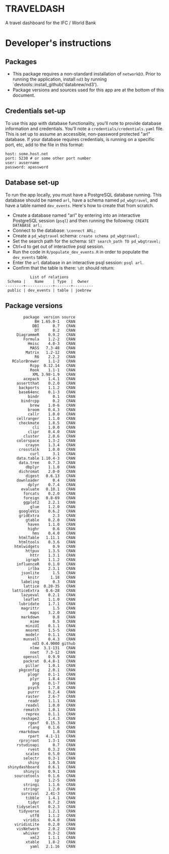 # TRAVELDASH
A travel dashboard for the IFC / World Bank

# Developer's instructions

## Packages

- This package requires a non-standard installation of `networkD3`. Prior to running the application, install `nd3` by running `devtools::install_github('databrew/nd3').
- Package versions and sources used for this app are at the bottom of this document.

## Credentials set-up

To use this app with database functionality, you'll note to provide database information and credentials. You'll note a `credentials/credentials.yaml` file. This is set up to assume an accessible, non-password protected "arl" database. If your database requires credentials, is running on a specific port, etc, add to the file in this format:

```
host: some.host.net
port: 5230 # or some other port number
user: ausername
password: apassword
```


## Database set-up

To run the app locally, you must have a PostgreSQL database running. This database should be named `arl`, have a schema named `pd_wbgtravel`, and have a table named `dev_events`. Here's how to create that from scratch.

- Create a database named "arl" by entering into an interactive PostgreSQL session (`psql`) and then running the following: `CREATE DATABASE arl;`
- Connect to the database: `\connect ARL;`
- Create a `pd_wbgtravel` schema: `create schema pd_wbgtravel;`
- Set the search path for the schema: `SET search_path TO pd_wbgtravel;`
- Ctrl+d to get out of interactive psql session.
- Run the code in `R/populate_dev_events.R` in order to populate the `dev_events` table.
- Enter the `arl` database in an interactive psql session: `psql arl`.
- Confirm that the table is there: `\dt` should return:

```
           List of relations
 Schema |    Name    | Type  |  Owner  
--------+------------+-------+---------
 public | dev_events | table | joebrew

```


## Package versions

```
        package  version source
             BH 1.65.0-1   CRAN
            DBI      0.7   CRAN
             DT      0.2   CRAN
     DiagrammeR    0.9.2   CRAN
        Formula    1.2-2   CRAN
          Hmisc    4.0-3   CRAN
           MASS   7.3-48   CRAN
         Matrix   1.2-12   CRAN
             R6    2.2.2   CRAN
   RColorBrewer    1.1-2   CRAN
           Rcpp  0.12.14   CRAN
           Rook    1.1-1   CRAN
            XML 3.98-1.9   CRAN
        acepack    1.4.1   CRAN
     assertthat    0.2.0   CRAN
      backports    1.1.2   CRAN
      base64enc    0.1-3   CRAN
          bindr      0.1   CRAN
       bindrcpp      0.2   CRAN
           brew    1.0-6   CRAN
          broom    0.4.3   CRAN
          callr    1.0.0   CRAN
     cellranger    1.1.0   CRAN
      checkmate    1.8.5   CRAN
            cli    1.0.0   CRAN
          clipr    0.4.0   CRAN
        cluster    2.0.6   CRAN
     colorspace    1.3-2   CRAN
         crayon    1.3.4   CRAN
      crosstalk    1.0.0   CRAN
           curl      3.1   CRAN
     data.table 1.10.4-3   CRAN
      data.tree    0.7.3   CRAN
         dbplyr    1.1.0   CRAN
      dichromat    2.0-0   CRAN
         digest   0.6.13   CRAN
     downloader      0.4   CRAN
          dplyr    0.7.4   CRAN
       evaluate   0.10.1   CRAN
        forcats    0.2.0   CRAN
        foreign   0.8-69   CRAN
        ggplot2    2.2.1   CRAN
           glue    1.2.0   CRAN
      googleVis    0.6.2   CRAN
      gridExtra      2.3   CRAN
         gtable    0.2.0   CRAN
          haven    1.1.0   CRAN
          highr      0.6   CRAN
            hms    0.4.0   CRAN
      htmlTable   1.11.1   CRAN
      htmltools    0.3.6   CRAN
    htmlwidgets      0.9   CRAN
         httpuv    1.3.5   CRAN
           httr    1.3.1   CRAN
         igraph    1.1.2   CRAN
     influenceR    0.1.0   CRAN
          irlba    2.3.1   CRAN
       jsonlite      1.5   CRAN
          knitr     1.18   CRAN
       labeling      0.3   CRAN
        lattice  0.20-35   CRAN
   latticeExtra   0.6-28   CRAN
       lazyeval    0.2.1   CRAN
        leaflet    1.1.0   CRAN
      lubridate    1.7.1   CRAN
       magrittr      1.5   CRAN
           maps    3.2.0   CRAN
       markdown      0.8   CRAN
           mime      0.5   CRAN
         miniUI    0.1.1   CRAN
         mnormt    1.5-5   CRAN
         modelr    0.1.1   CRAN
        munsell    0.4.3   CRAN
            nd3 0.4.9000 github
           nlme  3.1-131   CRAN
           nnet   7.3-12   CRAN
        openssl    0.9.9   CRAN
        packrat  0.4.8-1   CRAN
         pillar    1.0.1   CRAN
      pkgconfig    2.0.1   CRAN
          plogr    0.1-1   CRAN
           plyr    1.8.4   CRAN
            png    0.1-7   CRAN
          psych    1.7.8   CRAN
          purrr    0.2.4   CRAN
         raster    2.6-7   CRAN
          readr    1.1.1   CRAN
         readxl    1.0.0   CRAN
        rematch    1.0.1   CRAN
         reprex    0.1.1   CRAN
       reshape2    1.4.3   CRAN
          rgexf   0.15.3   CRAN
          rlang    0.1.6   CRAN
      rmarkdown      1.8   CRAN
          rpart   4.1-11   CRAN
      rprojroot    1.3-1   CRAN
     rstudioapi      0.7   CRAN
          rvest    0.3.2   CRAN
         scales    0.5.0   CRAN
        selectr    0.3-1   CRAN
          shiny    1.0.5   CRAN
 shinydashboard    0.6.1   CRAN
        shinyjs    0.9.1   CRAN
    sourcetools    0.1.6   CRAN
             sp    1.2-5   CRAN
        stringi    1.1.6   CRAN
        stringr    1.2.0   CRAN
       survival   2.41-3   CRAN
         tibble    1.4.1   CRAN
          tidyr    0.7.2   CRAN
     tidyselect    0.2.3   CRAN
      tidyverse    1.2.1   CRAN
           utf8    1.1.2   CRAN
        viridis    0.4.0   CRAN
    viridisLite    0.2.0   CRAN
     visNetwork    2.0.2   CRAN
        whisker    0.3-2   CRAN
           xml2    1.1.1   CRAN
         xtable    1.8-2   CRAN
           yaml   2.1.16   CRAN
```